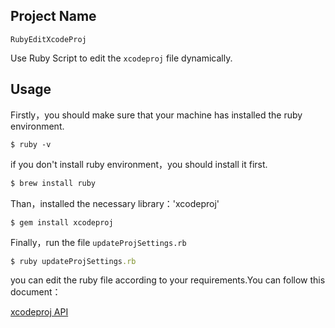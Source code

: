 ## Project Name
`RubyEditXcodeProj`

Use Ruby Script to edit the `xcodeproj` file dynamically.

## Usage

Firstly，you should make sure that your machine has installed the ruby environment.

``` shell
$ ruby -v
```

if you don't install ruby environment，you should install it first.

``` rb
$ brew install ruby
```

Than，installed the necessary library：'xcodeproj'

``` shell
$ gem install xcodeproj
```

Finally，run the file `updateProjSettings.rb`

``` ruby
$ ruby updateProjSettings.rb
```

you can edit the ruby file according to your requirements.You can follow this document：

[xcodeproj API](https://www.rubydoc.info/gems/xcodeproj/Xcodeproj/Project/Object)



